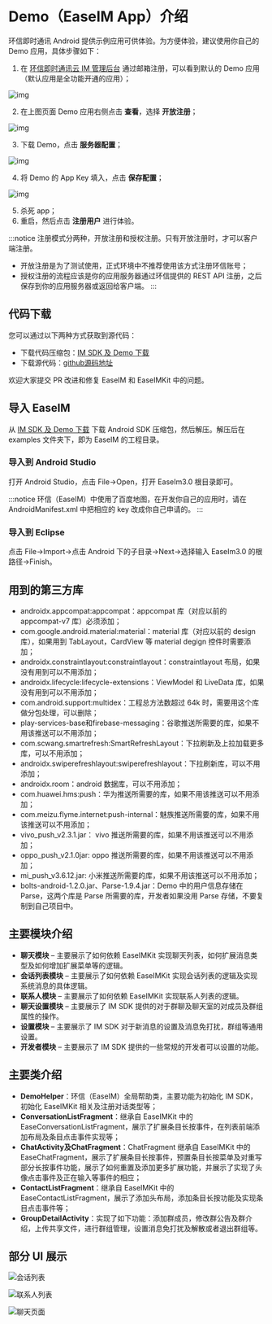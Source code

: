 # Demo（EaseIM App）介绍

<Toc />

环信即时通讯 Android 提供示例应用可供体验。为方便体验，建议使用你自己的 Demo 应用，具体步骤如下：

1. 在 [环信即时通讯云 IM 管理后台](https://console.easemob.com/user/login) 通过邮箱注册，可以看到默认的 Demo 应用（默认应用是全功能开通的应用）；

![img](@static/images/android/app-demo.png)

2. 在上图页面 Demo 应用右侧点击 **查看**，选择 **开放注册**；

![img](@static/images/android/app-demo-register-type.png)

3. 下载 Demo，点击 **服务器配置**；

![img](@static/images/android/app-demo-config.jpeg)

4. 将 Demo 的 App Key 填入，点击 **保存配置**；

![img](@static/images/android/app-demo-input-appkey.jpeg)

5. 杀死 app；
6. 重启，然后点击 **注册用户** 进行体验。

:::notice
注册模式分两种，开放注册和授权注册。只有开放注册时，才可以客户端注册。
- 开放注册是为了测试使用，正式环境中不推荐使用该方式注册环信账号；
- 授权注册的流程应该是你的应用服务器通过环信提供的 REST API 注册，之后保存到你的应用服务器或返回给客户端。
:::

## 代码下载

您可以通过以下两种方式获取到源代码：
- 下载代码压缩包：[IM SDK 及 Demo 下载](https://www.easemob.com/download/im)
- 下载源代码：[github源码地址](https://github.com/easemob/chat-android)

欢迎大家提交 PR 改进和修复 EaseIM 和 EaseIMKit 中的问题。

## 导入 EaseIM

从 [IM SDK 及 Demo 下载](https://www.easemob.com/download/im) 下载 Android SDK 压缩包，然后解压。解压后在 examples 文件夹下，即为 EaseIM 的工程目录。

### 导入到 Android Studio

打开 Android Studio，点击 File→Open，打开 EaseIm3.0 根目录即可。

:::notice
环信（EaseIM）中使用了百度地图，在开发你自己的应用时，请在 AndroidManifest.xml 中把相应的 key 改成你自己申请的。
:::

### 导入到 Eclipse

点击 File→Import→点击 Android 下的子目录→Next→选择输入 EaseIm3.0 的根路径→Finish。

## 用到的第三方库
- androidx.appcompat:appcompat：appcompat 库（对应以前的 appcompat-v7 库）必须添加；
- com.google.android.material:material：material 库（对应以前的 design 库），如果用到 TabLayout，CardView 等 material degign 控件时需要添加；
- androidx.constraintlayout:constraintlayout：constraintlayout 布局，如果没有用到可以不用添加；
- androidx.lifecycle:lifecycle-extensions：ViewModel 和 LiveData 库，如果没有用到可以不用添加；
- com.android.support:multidex：工程总方法数超过 64k 时，需要用这个库做分包处理，可以删除；
- play-services-base和firebase-messaging：谷歌推送所需要的库，如果不用该推送可以不用添加；
- com.scwang.smartrefresh:SmartRefreshLayout：下拉刷新及上拉加载更多库，可以不用添加；
- androidx.swiperefreshlayout:swiperefreshlayout：下拉刷新库，可以不用添加；
- androidx.room：android 数据库，可以不用添加；
- com.huawei.hms:push：华为推送所需要的库，如果不用该推送可以不用添加；
- com.meizu.flyme.internet:push-internal：魅族推送所需要的库，如果不用该推送可以不用添加；
- vivo_push_v2.3.1.jar： vivo 推送所需要的库，如果不用该推送可以不用添加；
- oppo_push_v2.1.0jar: oppo 推送所需要的库，如果不用该推送可以不用添加；
- mi_push_v3.6.12.jar: 小米推送所需要的库，如果不用该推送可以不用添加；
- bolts-android-1.2.0.jar、Parse-1.9.4.jar：Demo 中的用户信息存储在 Parse，这两个库是 Parse 所需要的库，开发者如果没用 Parse 存储，不要复制到自己项目中。

## 主要模块介绍
- **聊天模块** – 主要展示了如何依赖 EaseIMKit 实现聊天列表，如何扩展消息类型及如何增加扩展菜单等的逻辑。
- **会话列表模块** – 主要展示了如何依赖 EaseIMKit 实现会话列表的逻辑及实现系统消息的具体逻辑。
- **联系人模块** – 主要展示了如何依赖 EaseIMKit 实现联系人列表的逻辑。
- **聊天设置模块** – 主要展示了 IM SDK 提供的对于群聊及聊天室的对成员及群组属性的操作。
- **设置模块** – 主要展示了 IM SDK 对于新消息的设置及消息免打扰，群组等通用设置。
- **开发者模块** – 主要展示了 IM SDK 提供的一些常规的开发者可以设置的功能。

## 主要类介绍
- **DemoHelper**：环信（EaseIM）全局帮助类，主要功能为初始化 IM SDK，初始化 EaseIMKit 相关及注册对话类型等；
- **ConversationListFragment**：继承自 EaseIMKit 中的 EaseConversationListFragment，展示了扩展条目长按事件，在列表前端添加布局及条目点击事件实现等；
- **ChatActivity及ChatFragment**：ChatFragment 继承自 EaseIMKit 中的 EaseChatFragment，展示了扩展条目长按事件，预置条目长按菜单及对重写部分长按事件功能，展示了如何重置及添加更多扩展功能，并展示了实现了头像点击事件及正在输入等事件的相应；
- **ContactListFragment**：继承自 EaseIMKit 中的 EaseContactListFragment，展示了添加头布局，添加条目长按功能及实现条目点击事件等；
- **GroupDetailActivity**：实现了如下功能：添加群成员，修改群公告及群介绍，上传共享文件，进行群组管理，设置消息免打扰及解散或者退出群组等。

## 部分 UI 展示

![会话列表](@static/images/android/app-demo-ui-1.jpeg)

![联系人列表](@static/images/android/app-demo-ui-2.jpeg)

![聊天页面](@static/images/android/app-demo-ui-3.jpeg)